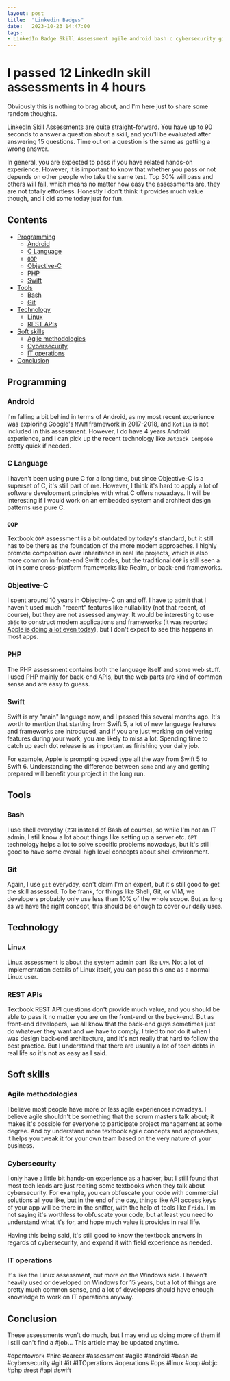 ```yaml
---
layout: post
title:  "Linkedin Badges"
date:   2023-10-23 14:47:00
tags:
- LinkedIn Badge Skill Assessment agile android bash c cybersecurity git IT ITOperations operations ops linux oop objc php rest api swift
---
```


# I passed 12 LinkedIn skill assessments in 4 hours

Obviously this is nothing to brag about, and I'm here just to share some random thoughts.

LinkedIn Skill Assessments are quite straight-forward. You have up to 90 seconds to answer a question about a skill, and you'll be evaluated after answering 15 questions. Time out on a question is the same as getting a wrong answer.

In general, you are expected to pass if you have related hands-on experience. However, it is important to know that whether you pass or not depends on other people who take the same test. Top 30% will pass and others will fail, which means no matter how easy the assessments are, they are not totally effortless. Honestly I don't think it provides much value though, and I did some today just for fun.

<!-- START doctoc generated TOC please keep comment here to allow auto update -->
<!-- DON'T EDIT THIS SECTION, INSTEAD RE-RUN doctoc TO UPDATE -->
## Contents

- [Programming](#programming)
  - [Android](#android)
  - [C Language](#c-language)
  - [`OOP`](#oop)
  - [Objective-C](#objective-c)
  - [PHP](#php)
  - [Swift](#swift)
- [Tools](#tools)
  - [Bash](#bash)
  - [Git](#git)
- [Technology](#technology)
  - [Linux](#linux)
  - [REST APIs](#rest-apis)
- [Soft skills](#soft-skills)
  - [Agile methodologies](#agile-methodologies)
  - [Cybersecurity](#cybersecurity)
  - [IT operations](#it-operations)
- [Conclusion](#conclusion)

<!-- END doctoc generated TOC please keep comment here to allow auto update -->

## Programming

### Android

I'm falling a bit behind in terms of Android, as my most recent experience was exploring Google's `MVVM` framework in 2017-2018, and `Kotlin` is not included in this assessment. However, I do have 4 years Android experience, and I can pick up the recent technology like `Jetpack Compose` pretty quick if needed.

### C Language

I haven't been using pure C for a long time, but since Objective-C is a superset of C, it's still part of me. However, I think it's hard to apply a lot of software development principles with what C offers nowadays. It will be interesting if I would work on an embedded system and architect design patterns use pure C.

### `OOP`

Textbook `OOP` assessment is a bit outdated by today's standard, but it still has to be there as the foundation of the more modem approaches. I highly promote composition over inheritance in real life projects, which is also more common in front-end Swift codes, but the traditional `OOP` is still seen a lot in some cross-platform frameworks like Realm, or back-end frameworks.

### Objective-C

I spent around 10 years in Objective-C on and off. I have to admit that I haven't used much "recent" features like nullability (not that recent, of course), but they are not assessed anyway. It would be interesting to use `objc` to construct modem applications and frameworks (it was reported [Apple is doing a lot even today](https://blog.timac.org/2023/1019-state-of-swift-and-swiftui-ios17/)), but I don't expect to see this happens in most apps.

### PHP

The PHP assessment contains both the language itself and some web stuff. I used PHP mainly for back-end APIs, but the web parts are kind of common sense and are easy to guess.

### Swift

Swift is my "main" language now, and I passed this several months ago. It's worth to mention that starting from Swift 5, a lot of new language features and frameworks are introduced, and if you are just working on delivering features during your work, you are likely to miss a lot. Spending time to catch up each dot release is as important as finishing your daily job.

For example, Apple is prompting boxed type all the way from Swift 5 to Swift 6. Understanding the difference between `some` and `any` and getting prepared will benefit your project in the long run.

## Tools

### Bash

I use shell everyday (`ZSH` instead of Bash of course), so while I'm not an IT admin, I still know a lot about things like setting up a server etc. `GPT` technology helps a lot to solve specific problems nowadays, but it's still good to have some overall high level concepts about shell environment.

### Git

Again, I use `git` everyday, can't claim I'm an expert, but it's still good to get the skill assessed. To be frank, for things like Shell, Git, or VIM, we developers probably only use less than 10% of the whole scope. But as long as we have the right concept, this should be enough to cover our daily uses.

## Technology

### Linux

Linux assessment is about the system admin part like `LVM`. Not a lot of implementation details of Linux itself, you can pass this one as a normal Linux user.

### REST APIs

Textbook REST API questions don't provide much value, and you should be able to pass it no matter you are on the front-end or the back-end. But as front-end developers, we all know that the back-end guys sometimes just do whatever they want and we have to comply. I tried to not do it when I was design back-end architecture, and it's not really that hard to follow the best practice. But I understand that there are usually a lot of tech debts in real life so it's not as easy as I said.

## Soft skills

### Agile methodologies

I believe most people have more or less agile experiences nowadays. I believe agile shouldn't be something that the scrum masters talk about; it makes it's possible for everyone to participate project management at some degree. And by understand more textbook agile concepts and approaches, it helps you tweak it for your own team based on the very nature of your business.

### Cybersecurity

I only have a little bit hands-on experience as a hacker, but I still found that most tech leads are just reciting some textbooks when they talk about cybersecurity. For example, you can obfuscate your code with commercial solutions all you like, but in the end of the day, things like API access keys of your app will be there in the sniffer, with the help of tools like `Frida`. I'm not saying it's worthless to obfuscate your code, but at least you need to understand what it's for, and hope much value it provides in real life.

Having this being said, it's still good to know the textbook answers in regards of cybersecurity, and expand it with field experience as needed.

### IT operations

It's like the Linux assessment, but more on the Windows side. I haven't heavily used or developed on Windows for 15 years, but a lot of things are pretty much common sense, and a lot of developers should have enough knowledge to work on IT operations anyway.

## Conclusion

These assessments won't do much, but I may end up doing more of them if I still can't find a #job... This article may be updated anytime.

#opentowork #hire #career #assessment #agile #android #bash #c #cybersecurity #git #it #ITOperations #operations #ops #linux #oop #objc #php #rest #api #swift